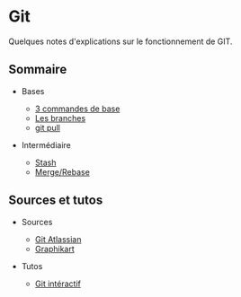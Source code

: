 # Git
Quelques notes d'explications sur le fonctionnement de GIT.

## Sommaire
 
- Bases

  - [3 commandes de base](./base/Base.md)
  - [Les branches](./base/Branches.md)
  - [git pull](./base/Pull.md)

- Intermédiaire

  - [Stash](./intermédiaire/Stash.md)
  - [Merge/Rebase](./intermédiaire/Merge-rebase.md)

## Sources et tutos

- Sources
  - [Git Atlassian](https://www.atlassian.com/fr/git/tutorials/what-is-version-control)
  - [Graphikart](https://grafikart.fr/tutoriels?technology=git)

- Tutos
  - [Git intéractif](https://learngitbranching.js.org/?locale=fr_FR)